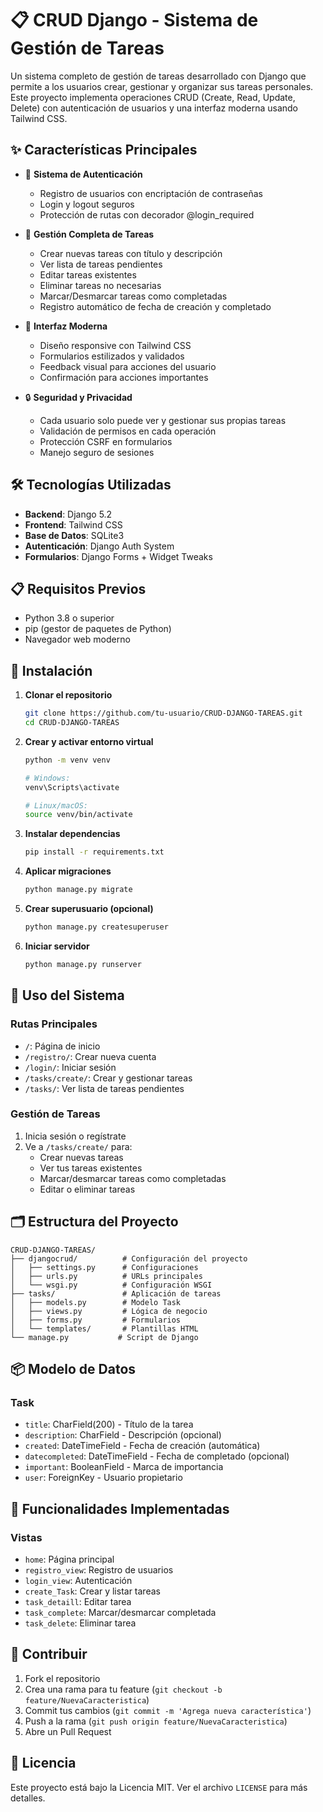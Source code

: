 # 📋 CRUD Django - Sistema de Gestión de Tareas

Un sistema completo de gestión de tareas desarrollado con Django que permite a los usuarios crear, gestionar y organizar sus tareas personales. Este proyecto implementa operaciones CRUD (Create, Read, Update, Delete) con autenticación de usuarios y una interfaz moderna usando Tailwind CSS.

## ✨ Características Principales

- 🔐 **Sistema de Autenticación**
  - Registro de usuarios con encriptación de contraseñas
  - Login y logout seguros
  - Protección de rutas con decorador @login_required

- 📝 **Gestión Completa de Tareas**
  - Crear nuevas tareas con título y descripción
  - Ver lista de tareas pendientes
  - Editar tareas existentes
  - Eliminar tareas no necesarias
  - Marcar/Desmarcar tareas como completadas
  - Registro automático de fecha de creación y completado

- 🎨 **Interfaz Moderna**
  - Diseño responsive con Tailwind CSS
  - Formularios estilizados y validados
  - Feedback visual para acciones del usuario
  - Confirmación para acciones importantes

- 🔒 **Seguridad y Privacidad**
  - Cada usuario solo puede ver y gestionar sus propias tareas
  - Validación de permisos en cada operación
  - Protección CSRF en formularios
  - Manejo seguro de sesiones

## 🛠️ Tecnologías Utilizadas

- **Backend**: Django 5.2
- **Frontend**: Tailwind CSS
- **Base de Datos**: SQLite3
- **Autenticación**: Django Auth System
- **Formularios**: Django Forms + Widget Tweaks

## 📋 Requisitos Previos

- Python 3.8 o superior
- pip (gestor de paquetes de Python)
- Navegador web moderno

## 🚀 Instalación

1. **Clonar el repositorio**
   ```bash
   git clone https://github.com/tu-usuario/CRUD-DJANGO-TAREAS.git
   cd CRUD-DJANGO-TAREAS
   ```

2. **Crear y activar entorno virtual**
   ```bash
   python -m venv venv

   # Windows:
   venv\Scripts\activate

   # Linux/macOS:
   source venv/bin/activate
   ```

3. **Instalar dependencias**
   ```bash
   pip install -r requirements.txt
   ```

4. **Aplicar migraciones**
   ```bash
   python manage.py migrate
   ```

5. **Crear superusuario (opcional)**
   ```bash
   python manage.py createsuperuser
   ```

6. **Iniciar servidor**
   ```bash
   python manage.py runserver
   ```

## 📱 Uso del Sistema

### Rutas Principales
- `/`: Página de inicio
- `/registro/`: Crear nueva cuenta
- `/login/`: Iniciar sesión
- `/tasks/create/`: Crear y gestionar tareas
- `/tasks/`: Ver lista de tareas pendientes

### Gestión de Tareas
1. Inicia sesión o regístrate
2. Ve a `/tasks/create/` para:
   - Crear nuevas tareas
   - Ver tus tareas existentes
   - Marcar/desmarcar tareas como completadas
   - Editar o eliminar tareas

## 🗂️ Estructura del Proyecto

```
CRUD-DJANGO-TAREAS/
├── djangocrud/          # Configuración del proyecto
│   ├── settings.py      # Configuraciones
│   ├── urls.py          # URLs principales
│   └── wsgi.py          # Configuración WSGI
├── tasks/               # Aplicación de tareas
│   ├── models.py        # Modelo Task
│   ├── views.py         # Lógica de negocio
│   ├── forms.py         # Formularios
│   └── templates/       # Plantillas HTML
└── manage.py           # Script de Django
```

## 📦 Modelo de Datos

### Task
- `title`: CharField(200) - Título de la tarea
- `description`: CharField - Descripción (opcional)
- `created`: DateTimeField - Fecha de creación (automática)
- `datecompleted`: DateTimeField - Fecha de completado (opcional)
- `important`: BooleanField - Marca de importancia
- `user`: ForeignKey - Usuario propietario

## 🔄 Funcionalidades Implementadas

### Vistas
- `home`: Página principal
- `registro_view`: Registro de usuarios
- `login_view`: Autenticación
- `create_Task`: Crear y listar tareas
- `task_detaill`: Editar tarea
- `task_complete`: Marcar/desmarcar completada
- `task_delete`: Eliminar tarea

## 🤝 Contribuir

1. Fork el repositorio
2. Crea una rama para tu feature (`git checkout -b feature/NuevaCaracteristica`)
3. Commit tus cambios (`git commit -m 'Agrega nueva característica'`)
4. Push a la rama (`git push origin feature/NuevaCaracteristica`)
5. Abre un Pull Request

## 📝 Licencia

Este proyecto está bajo la Licencia MIT. Ver el archivo `LICENSE` para más detalles.

